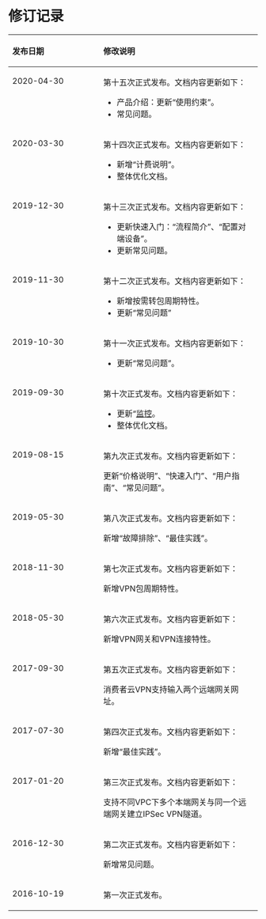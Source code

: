 # 修订记录<a name="vpn_00_0001"></a>

<a name="table27195426113955"></a>
<table><thead align="left"><tr id="row14732857113955"><th class="cellrowborder" valign="top" width="36.5%" id="mcps1.1.3.1.1"><p id="p52510796113955"><a name="p52510796113955"></a><a name="p52510796113955"></a><strong id="b2835118113955"><a name="b2835118113955"></a><a name="b2835118113955"></a>发布日期</strong></p>
</th>
<th class="cellrowborder" valign="top" width="63.5%" id="mcps1.1.3.1.2"><p id="p28317976113955"><a name="p28317976113955"></a><a name="p28317976113955"></a><strong id="b53535194113955"><a name="b53535194113955"></a><a name="b53535194113955"></a>修改说明</strong></p>
</th>
</tr>
</thead>
<tbody><tr id="row143453225514"><td class="cellrowborder" valign="top" width="36.5%" headers="mcps1.1.3.1.1 "><p id="p9346522053"><a name="p9346522053"></a><a name="p9346522053"></a>2020-04-30</p>
</td>
<td class="cellrowborder" valign="top" width="63.5%" headers="mcps1.1.3.1.2 "><p id="p1819912377516"><a name="p1819912377516"></a><a name="p1819912377516"></a>第十五次正式发布。文档内容更新如下：</p>
<a name="ul5199153711511"></a><a name="ul5199153711511"></a><ul id="ul5199153711511"><li>产品介绍：更新“使用约束”。</li><li>常见问题。</li></ul>
</td>
</tr>
<tr id="row122204598348"><td class="cellrowborder" valign="top" width="36.5%" headers="mcps1.1.3.1.1 "><p id="p129225253511"><a name="p129225253511"></a><a name="p129225253511"></a>2020-03-30</p>
</td>
<td class="cellrowborder" valign="top" width="63.5%" headers="mcps1.1.3.1.2 "><p id="p592216263519"><a name="p592216263519"></a><a name="p592216263519"></a>第十四次正式发布。文档内容更新如下：</p>
<a name="ul1092313211355"></a><a name="ul1092313211355"></a><ul id="ul1092313211355"><li>新增“计费说明”。</li><li>整体优化文档。</li></ul>
</td>
</tr>
<tr id="row3243549113117"><td class="cellrowborder" valign="top" width="36.5%" headers="mcps1.1.3.1.1 "><p id="p18504746173214"><a name="p18504746173214"></a><a name="p18504746173214"></a>2019-12-30</p>
</td>
<td class="cellrowborder" valign="top" width="63.5%" headers="mcps1.1.3.1.2 "><p id="p15975164017324"><a name="p15975164017324"></a><a name="p15975164017324"></a>第十三次正式发布。文档内容更新如下：</p>
<a name="ul89768409329"></a><a name="ul89768409329"></a><ul id="ul89768409329"><li>更新快速入门：“流程简介”、“配置对端设备”。</li><li>更新常见问题。</li></ul>
</td>
</tr>
<tr id="row61111439124717"><td class="cellrowborder" valign="top" width="36.5%" headers="mcps1.1.3.1.1 "><p id="p14643941184714"><a name="p14643941184714"></a><a name="p14643941184714"></a>2019-11-30</p>
</td>
<td class="cellrowborder" valign="top" width="63.5%" headers="mcps1.1.3.1.2 "><p id="p156440416478"><a name="p156440416478"></a><a name="p156440416478"></a>第十二次正式发布。文档内容更新如下：</p>
<a name="ul1864404154710"></a><a name="ul1864404154710"></a><ul id="ul1864404154710"><li>新增按需转包周期特性。</li><li>更新“常见问题”</li></ul>
</td>
</tr>
<tr id="row15881113255810"><td class="cellrowborder" valign="top" width="36.5%" headers="mcps1.1.3.1.1 "><p id="p4763237195810"><a name="p4763237195810"></a><a name="p4763237195810"></a>2019-10-30</p>
</td>
<td class="cellrowborder" valign="top" width="63.5%" headers="mcps1.1.3.1.2 "><p id="p17631137185812"><a name="p17631137185812"></a><a name="p17631137185812"></a>第十一次正式发布。文档内容更新如下：</p>
<a name="ul137631437105820"></a><a name="ul137631437105820"></a><ul id="ul137631437105820"><li>更新“常见问题”。</li></ul>
</td>
</tr>
<tr id="row3651223144512"><td class="cellrowborder" valign="top" width="36.5%" headers="mcps1.1.3.1.1 "><p id="p26521223154520"><a name="p26521223154520"></a><a name="p26521223154520"></a>2019-09-30</p>
</td>
<td class="cellrowborder" valign="top" width="63.5%" headers="mcps1.1.3.1.2 "><p id="p43319364453"><a name="p43319364453"></a><a name="p43319364453"></a>第十次正式发布。文档内容更新如下：</p>
<a name="ul184951877466"></a><a name="ul184951877466"></a><ul id="ul184951877466"><li>更新“<a href="监控.md">监控</a>。</li><li>整体优化文档。</li></ul>
</td>
</tr>
<tr id="row6807178144813"><td class="cellrowborder" valign="top" width="36.5%" headers="mcps1.1.3.1.1 "><p id="p93821512154814"><a name="p93821512154814"></a><a name="p93821512154814"></a>2019-08-15</p>
</td>
<td class="cellrowborder" valign="top" width="63.5%" headers="mcps1.1.3.1.2 "><p id="p181947300481"><a name="p181947300481"></a><a name="p181947300481"></a>第九次正式发布。文档内容更新如下：</p>
<p id="p1419423044817"><a name="p1419423044817"></a><a name="p1419423044817"></a>更新“价格说明”、“快速入门”、“用户指南”、“常见问题”。</p>
</td>
</tr>
<tr id="row72771871646"><td class="cellrowborder" valign="top" width="36.5%" headers="mcps1.1.3.1.1 "><p id="p82781275413"><a name="p82781275413"></a><a name="p82781275413"></a>2019-05-30</p>
</td>
<td class="cellrowborder" valign="top" width="63.5%" headers="mcps1.1.3.1.2 "><p id="p15278573417"><a name="p15278573417"></a><a name="p15278573417"></a>第八次正式发布。文档内容更新如下：</p>
<p id="p1553289410"><a name="p1553289410"></a><a name="p1553289410"></a>新增“故障排除”、“最佳实践”。</p>
</td>
</tr>
<tr id="row158756248313"><td class="cellrowborder" valign="top" width="36.5%" headers="mcps1.1.3.1.1 "><p id="p18751243318"><a name="p18751243318"></a><a name="p18751243318"></a>2018-11-30</p>
</td>
<td class="cellrowborder" valign="top" width="63.5%" headers="mcps1.1.3.1.2 "><p id="p17429147143117"><a name="p17429147143117"></a><a name="p17429147143117"></a>第七次正式发布。文档内容更新如下：</p>
<p id="p11429847133111"><a name="p11429847133111"></a><a name="p11429847133111"></a>新增VPN包周期特性。</p>
</td>
</tr>
<tr id="row571591319514"><td class="cellrowborder" valign="top" width="36.5%" headers="mcps1.1.3.1.1 "><p id="p12745520125116"><a name="p12745520125116"></a><a name="p12745520125116"></a>2018-05-30</p>
</td>
<td class="cellrowborder" valign="top" width="63.5%" headers="mcps1.1.3.1.2 "><p id="p1376117206512"><a name="p1376117206512"></a><a name="p1376117206512"></a>第六次正式发布。文档内容更新如下：</p>
<p id="p118821717111314"><a name="p118821717111314"></a><a name="p118821717111314"></a>新增VPN网关和VPN连接特性。</p>
</td>
</tr>
<tr id="row2399408911011"><td class="cellrowborder" valign="top" width="36.5%" headers="mcps1.1.3.1.1 "><p id="p1462021611011"><a name="p1462021611011"></a><a name="p1462021611011"></a>2017-09-30</p>
</td>
<td class="cellrowborder" valign="top" width="63.5%" headers="mcps1.1.3.1.2 "><p id="p658233111032"><a name="p658233111032"></a><a name="p658233111032"></a>第五次正式发布。文档内容更新如下：</p>
<p id="p264625823726"><a name="p264625823726"></a><a name="p264625823726"></a>消费者云VPN支持输入两个远端网关网址。</p>
</td>
</tr>
<tr id="row58489249114012"><td class="cellrowborder" valign="top" width="36.5%" headers="mcps1.1.3.1.1 "><p id="p56641199114012"><a name="p56641199114012"></a><a name="p56641199114012"></a>2017-07-30</p>
</td>
<td class="cellrowborder" valign="top" width="63.5%" headers="mcps1.1.3.1.2 "><p id="p12629004114032"><a name="p12629004114032"></a><a name="p12629004114032"></a>第四次正式发布。文档内容更新如下：</p>
<p id="p3073218114051"><a name="p3073218114051"></a><a name="p3073218114051"></a>新增“最佳实践”。</p>
</td>
</tr>
<tr id="row41383462113955"><td class="cellrowborder" valign="top" width="36.5%" headers="mcps1.1.3.1.1 "><p id="p63726122113955"><a name="p63726122113955"></a><a name="p63726122113955"></a>2017-01-20</p>
</td>
<td class="cellrowborder" valign="top" width="63.5%" headers="mcps1.1.3.1.2 "><p id="p61542287113955"><a name="p61542287113955"></a><a name="p61542287113955"></a>第三次正式发布。文档内容更新如下：</p>
<p id="p17009677113955"><a name="p17009677113955"></a><a name="p17009677113955"></a>支持不同VPC下多个本端网关与同一个远端网关建立IPSec VPN隧道。</p>
</td>
</tr>
<tr id="row18869373113955"><td class="cellrowborder" valign="top" width="36.5%" headers="mcps1.1.3.1.1 "><p id="p52024219113955"><a name="p52024219113955"></a><a name="p52024219113955"></a>2016-12-30</p>
</td>
<td class="cellrowborder" valign="top" width="63.5%" headers="mcps1.1.3.1.2 "><p id="p53212177113955"><a name="p53212177113955"></a><a name="p53212177113955"></a>第二次正式发布。文档内容更新如下：</p>
<p id="p9147549113955"><a name="p9147549113955"></a><a name="p9147549113955"></a>新增常见问题。</p>
</td>
</tr>
<tr id="row15219080113955"><td class="cellrowborder" valign="top" width="36.5%" headers="mcps1.1.3.1.1 "><p id="p24785959113955"><a name="p24785959113955"></a><a name="p24785959113955"></a>2016-10-19</p>
</td>
<td class="cellrowborder" valign="top" width="63.5%" headers="mcps1.1.3.1.2 "><p id="p61505687113955"><a name="p61505687113955"></a><a name="p61505687113955"></a>第一次正式发布。</p>
</td>
</tr>
</tbody>
</table>


